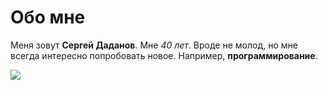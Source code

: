 # Обо мне
Меня зовут **Сергей Даданов**.
Мне _40 лет_.
Вроде не молод, но мне всегда интересно попробовать новое. 
Например, **программирование**.

<image src="IMG_8999.JPG">
